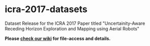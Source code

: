 # icra-2017-datasets
Dataset Release for the ICRA 2017 Paper titled "Uncertainity-Aware Receding Horizon Exploration and Mapping using Aerial Robots"

**Please [check our wiki](https://github.com/unr-arl/icra-2017-datasets/wiki) for file-access and details.**

